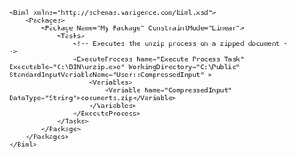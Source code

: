 	<Biml xmlns="http://schemas.varigence.com/biml.xsd">	    <Packages>	        <Package Name="My Package" ConstraintMode="Linear">	            <Tasks>							<!-- Executes the unzip process on a zipped document -->					<ExecuteProcess Name="Execute Process Task" Executable="C:\BIN\unzip.exe" WorkingDirectory="C:\Public" StandardInputVariableName="User::CompressedInput" >						<Variables>							<Variable Name="CompressedInput" DataType="String">documents.zip</Variable>						</Variables>					</ExecuteProcess>	            </Tasks>	        </Package>	    </Packages>	</Biml>
